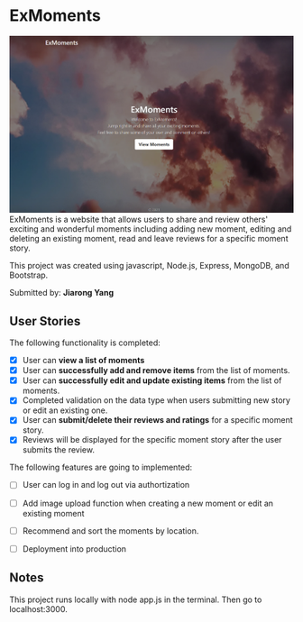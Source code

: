# ExMoments
<img src='HomePage.png' title='HomePage' width='' alt='HomePage' />
 ExMoments is a website that allows users to share and review others' exciting and wonderful moments including adding new moment, editing and deleting an existing moment, 
 read and leave reviews for a specific moment story.
 
 This project was created using javascript, Node.js, Express, MongoDB, and Bootstrap.

Submitted by: **Jiarong Yang**

## User Stories

The following functionality is completed:

* [x] User can **view a list of moments**
* [x] User can **successfully add and remove items** from the list of moments.
* [x] User can **successfully edit and update existing items** from the list of moments.
* [x] Completed validation on the data type when users submitting new story or edit an existing one.
* [x] User can **submit/delete their reviews and ratings** for a specific moment story.
* [x] Reviews will be displayed for the specific moment story after the user submits the review.

The following features are going to implemented:

* [ ] User can log in and log out via authortization
* [ ] Add image upload function when creating a new moment or edit an existing moment
* [ ] Recommend and sort the moments by location.
* [ ] Deployment into production


## Notes
This project runs locally  with node app.js in the terminal.
Then go to localhost:3000.
